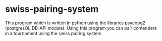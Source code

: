 # swiss-pairing-system
This program which is written in python using the libraries psycopg2 (postgresQL DB-API module). Using this program you can pair contenders in a tournament using the swiss pairing system.
